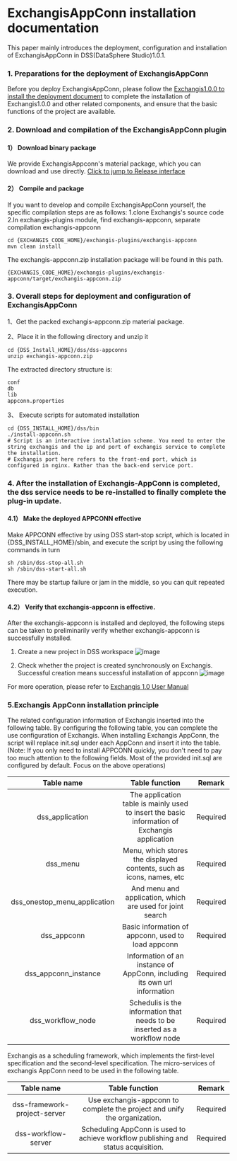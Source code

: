 # ExchangisAppConn  installation documentation 

This paper mainly introduces the deployment, configuration and installation of ExchangisAppConn in DSS(DataSphere Studio)1.0.1.

### 1. Preparations for the deployment of ExchangisAppConn 
Before you deploy ExchangisAppConn, please follow the [Exchangis1.0.0 to install the deployment document](https://github.com/WeBankFinTech/Exchangis/blob/dev-1.1.2/docs/en_US/ch1/exchangis_deploy_en.md) to complete the installation of Exchangis1.0.0 and other related components, and ensure that the basic functions of the project are available. 

### 2. Download and compilation of the ExchangisAppConn plugin 
#### 1） Download binary package 
We provide ExchangisAppconn's material package, which you can download and use directly. [Click to jump to Release interface](https://github.com/WeBankFinTech/Exchangis/releases)
#### 2）  Compile and package 

If you want to develop and compile ExchangisAppConn yourself, the specific compilation steps are as follows: 
1.clone Exchangis's source code
2.In exchangis-plugins module, find exchangis-appconn, separate compilation exchangis-appconn

```
cd {EXCHANGIS_CODE_HOME}/exchangis-plugins/exchangis-appconn
mvn clean install
```
The exchangis-appconn.zip installation package will be found in this path. 
```
{EXCHANGIS_CODE_HOME}/exchangis-plugins/exchangis-appconn/target/exchangis-appconn.zip
```

### 3. Overall steps for deployment and configuration of ExchangisAppConn
1、Get the packed exchangis-appconn.zip material package. 

2、Place it in the following directory and unzip it

```
cd {DSS_Install_HOME}/dss/dss-appconns
unzip exchangis-appconn.zip
```
 The extracted directory structure is: 
```
conf
db
lib
appconn.properties
```

3、 Execute scripts for automated installation

```shell
cd {DSS_INSTALL_HOME}/dss/bin
./install-appconn.sh
# Script is an interactive installation scheme. You need to enter the string exchangis and the ip and port of exchangis service to complete the installation.
# Exchangis port here refers to the front-end port, which is configured in nginx. Rather than the back-end service port.
```

### 4. After the installation of Exchangis-AppConn is completed, the dss service needs to be re-installed to finally complete the plug-in update. 

#### 4.1） Make the deployed APPCONN effective 
Make APPCONN effective by using DSS start-stop script, which is located in {DSS_INSTALL_HOME}/sbin, and execute the script by using the following commands in turn 
```
sh /sbin/dss-stop-all.sh
sh /sbin/dss-start-all.sh
```
There may be startup failure or jam in the middle, so you can quit repeated execution. 

#### 4.2） Verify that exchangis-appconn is effective. 
After the exchangis-appconn is installed and deployed, the following steps can be taken to preliminarily verify whether exchangis-appconn is successfully installed. 
1.	 Create a new project in DSS workspace 
![image](https://user-images.githubusercontent.com/27387830/169782142-b2fc2633-e605-4553-9433-67756135a6f1.png)

2.	 Check whether the project is created synchronously on Exchangis. Successful creation means successful installation of appconn 
![image](https://user-images.githubusercontent.com/27387830/169782337-678f2df0-080a-495a-b59f-a98c5a427cf8.png)

For more operation, please refer to [Exchangis 1.0 User Manual](https://github.com/WeBankFinTech/Exchangis/blob/dev-1.0.0-rc/docs/zh_CN/ch1/exchangis_user_manual_cn.md)

### 5.Exchangis AppConn installation principle 

The related configuration information of Exchangis inserted into the following table. By configuring the following table, you can complete the use configuration of Exchangis. When installing Exchangis AppConn, the script will replace init.sql under each AppConn and insert it into the table. (Note: If you only need to install APPCONN quickly, you don't need to pay too much attention to the following fields. Most of the provided init.sql are configured by default. Focus on the above operations) 

|          Table name          |                        Table function                        | Remark   |
| :----: | :----: |-------|
| dss_application	 | The application table is mainly used to insert the basic information of Exchangis application	| Required |
| dss_menu | Menu, which stores the displayed contents, such as icons, names, etc | Required |
| dss_onestop_menu_application| And menu and application, which are used for joint search | Required |
| dss_appconn |Basic information of appconn, used to load appconn | Required |
| dss_appconn_instance| Information of an instance of AppConn, including its own url information | Required |
| dss_workflow_node | Schedulis is the information that needs to be inserted as a workflow node	| Required |

Exchangis as a scheduling framework, which implements the first-level specification and the second-level specification. The micro-services of exchangis AppConn need to be used in the following table. 

| Table name | Table function | Remark |
| :----: | :----: |-------|
| dss-framework-project-server | Use exchangis-appconn to complete the project and unify the organization. | Required |
| dss-workflow-server | Scheduling AppConn is used to achieve workflow publishing and status acquisition. | Required |
